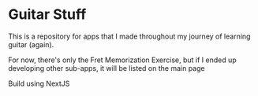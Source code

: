 # Guitar Stuff

This is a repository for apps that I made throughout my journey of learning guitar (again).

For now, there's only the Fret Memorization Exercise, but if I ended up developing other sub-apps, it will be listed on the main page

Build using NextJS
